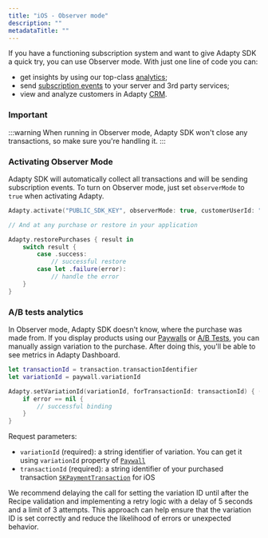```yaml
---
title: "iOS - Observer mode"
description: ""
metadataTitle: ""
---
```


If you have a functioning subscription system and want to give Adapty SDK a quick try, you can use Observer mode. With just one line of code you can:

- get insights by using our top-class [analytics](analytics-charts);
- send [subscription events](events) to your server and 3rd party services;
- view and analyze customers in Adapty [CRM](profiles-crm).

### Important

:::warning
When running in Observer mode, Adapty SDK won't close any transactions, so make sure you're handling it.
:::

### Activating Observer Mode

Adapty SDK will automatically collect all transactions and will be sending subscription events. To turn on Observer mode, just set `observerMode` to `true` when activating Adapty.

```swift
Adapty.activate("PUBLIC_SDK_KEY", observerMode: true, customerUserId: "YOUR_USER_ID")

// And at any purchase or restore in your application

Adapty.restorePurchases { result in
    switch result {
        case .success:
            // successful restore
        case let .failure(error):
            // handle the error
    }
}
```

### A/B tests analytics

In Observer mode, Adapty SDK doesn't know, where the purchase was made from. If you display products using our [Paywalls](paywalls) or [A/B Tests](ab-test), you can manually assign variation to the purchase. After doing this, you'll be able to see metrics in Adapty Dashboard.

```swift
let transactionId = transaction.transactionIdentifier
let variationId = paywall.variationId

Adapty.setVariationId(variationId, forTransactionId: transactionId) { (error) in
    if error == nil {
        // successful binding
    }
}
```

Request parameters:

- `variationId` (required): a string identifier of variation. You can get it using `variationId` property of [`Paywall`](sdk-models#paywall)
- `transactionId` (required): a string identifier of your purchased transaction [`SKPaymentTransaction`](https://developer.apple.com/documentation/storekit/skpaymenttransaction) for iOS

We recommend delaying the call for setting the variation ID until after the Recipe validation and implementing a retry logic with a delay of 5 seconds and a limit of 3 attempts. This approach can help ensure that the variation ID is set correctly and reduce the likelihood of errors or unexpected behavior.